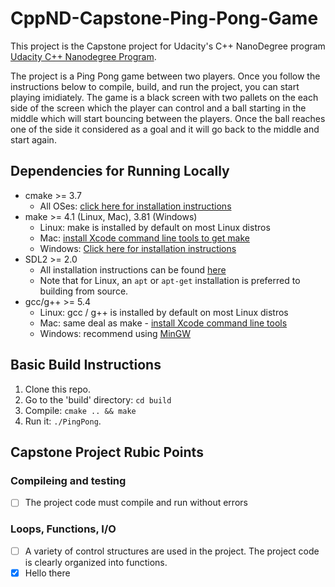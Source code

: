 # CppND-Capstone-Ping-Pong-Game
This project is the Capstone project for Udacity's C++ NanoDegree program [Udacity C++ Nanodegree Program](https://www.udacity.com/course/c-plus-plus-nanodegree--nd213).

The project is a Ping Pong game between two players. Once you follow the instructions below to compile, build, and run the project, you can start playing imidiately. The game is a black screen with two pallets on the each side of the screen which the player can control and a ball starting in the middle which will start bouncing between the players. Once the ball reaches one of the side it considered as a goal and it will go back to the middle and start again.

## Dependencies for Running Locally
* cmake >= 3.7
  * All OSes: [click here for installation instructions](https://cmake.org/install/)
* make >= 4.1 (Linux, Mac), 3.81 (Windows)
  * Linux: make is installed by default on most Linux distros
  * Mac: [install Xcode command line tools to get make](https://developer.apple.com/xcode/features/)
  * Windows: [Click here for installation instructions](http://gnuwin32.sourceforge.net/packages/make.htm)
* SDL2 >= 2.0
  * All installation instructions can be found [here](https://wiki.libsdl.org/Installation)
  * Note that for Linux, an `apt` or `apt-get` installation is preferred to building from source.
* gcc/g++ >= 5.4
  * Linux: gcc / g++ is installed by default on most Linux distros
  * Mac: same deal as make - [install Xcode command line tools](https://developer.apple.com/xcode/features/)
  * Windows: recommend using [MinGW](http://www.mingw.org/)

## Basic Build Instructions

1. Clone this repo.
2. Go to the 'build' directory: `cd build`
3. Compile: `cmake .. && make`
4. Run it: `./PingPong`.

## Capstone Project Rubic Points
### Compileing and testing
- [ ] The project code must compile and run without errors

### Loops, Functions, I/O
- [ ] A variety of control structures are used in the project. The project code is clearly organized into functions.
- [X] Hello there
